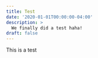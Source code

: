 ```yaml
---
title: Test
date: '2020-01-01T00:00:00-04:00'
description: >
  We finally did a test haha!
draft: false
---
```

This is a test
